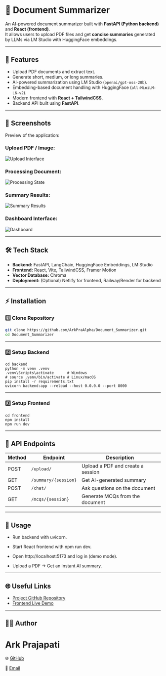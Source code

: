 
# 📄 Document Summarizer

An AI-powered document summarizer built with **FastAPI (Python backend)** and **React (frontend)**.  
It allows users to upload PDF files and get **concise summaries** generated by LLMs via LM Studio with HuggingFace embeddings.

---

## 🚀 Features
- Upload PDF documents and extract text.
- Generate short, medium, or long summaries.
- AI-powered summarization using LM Studio (`openai/gpt-oss-20b`).
- Embedding-based document handling with HuggingFace (`all-MiniLM-L6-v2`).
- Modern frontend with **React + TailwindCSS**.
- Backend API built using **FastAPI**.

---

## 📸 Screenshots

Preview of the application:

### Upload PDF / Image:
![Upload Interface](https://i.ibb.co/v5hMnSr/Screenshot-2025-09-14-121827.png)

### Processing Document:
![Processing State](https://i.ibb.co/Mx6YzhWx/Screenshot-2025-09-14-122004.png)

### Summary Results:
![Summary Results](https://i.ibb.co/tp1wW9Dg/Screenshot-2025-09-14-121921.png)

### Dashboard Interface:
![Dashboard](https://i.ibb.co/TB3M48fn/Screenshot-2025-09-14-121841.png)

---

## 🛠️ Tech Stack
- **Backend:** FastAPI, LangChain, HuggingFace Embeddings, LM Studio
- **Frontend:** React, Vite, TailwindCSS, Framer Motion
- **Vector Database:** Chroma
- **Deployment:** (Optional) Netlify for frontend, Railway/Render for backend

---

## ⚡ Installation

### 1️⃣ Clone Repository
```bash
git clone https://github.com/ArkPraAlpha/Document_Summarizer.git
cd Document_Summarizer
```
---

### 2️⃣ Setup Backend
```terminal
cd backend
python -m venv .venv
.venv\Scripts\activate      # Windows
# source .venv/bin/activate # Linux/macOS
pip install -r requirements.txt
uvicorn backend:app --reload --host 0.0.0.0 --port 8000
```
---

### 3️⃣ Setup Frontend
```terminal
cd frontend
npm install
npm run dev
```
---
## 📡 API Endpoints

| Method | Endpoint             | Description                       |
| ------ | -------------------- | --------------------------------- |
| POST   | `/upload/`           | Upload a PDF and create a session |
| GET    | `/summary/{session}` | Get AI-generated summary          |
| POST   | `/chat/`             | Ask questions on the document     |
| GET    | `/mcqs/{session}`    | Generate MCQs from the document   |

--- 
## 🎯 Usage

- Run backend with uvicorn.

- Start React frontend with npm run dev.

- Open http://localhost:5173 and log in (demo mode).

- Upload a PDF → Get an instant AI summary.
--- 

## 🌐 Useful Links
- [Project GitHub Repository](https://github.com/ArkPraAlpha/Document_Summarizer)
- [Frontend Live Demo]((https://document-ocr-summarizer.netlify.app/))
---

## 👨‍💻 Author

# Ark Prajapati

🌐 [GitHub](https://github.com/ArkPraAlpha)

📧 [Email](prajapati2408ark@gmail.com)
